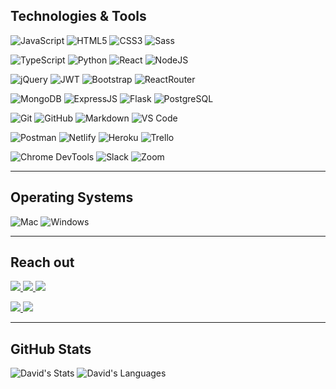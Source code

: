 ## Technologies & Tools

  ![JavaScript](https://img.shields.io/badge/-JavaScript-white?style=for-the-badge&logo=javascript&logoColor=black)
  ![HTML5](https://img.shields.io/badge/-HTML5-white?style=for-the-badge&logo=html5)
  ![CSS3](https://img.shields.io/badge/-CSS3-white?style=for-the-badge&logo=css3&logoColor=1572B6)
  ![Sass](https://img.shields.io/badge/-Sass-white?style=for-the-badge&logo=sass)
  
  ![TypeScript](https://img.shields.io/badge/-TypeScript-white?style=for-the-badge&logo=typescript&logoColor=blue)
  ![Python](https://img.shields.io/badge/-Python-white?style=for-the-badge&logo=python)
  ![React](https://img.shields.io/badge/-React-white?style=for-the-badge&logo=React&logoColor=blue)
  ![NodeJS](https://img.shields.io/badge/-Node.JS-white?style=for-the-badge&logo=Node.js)
  
  ![jQuery](https://img.shields.io/badge/-jQuery-white?style=for-the-badge&logo=jQuery&logoColor=black)
  ![JWT](https://img.shields.io/badge/JWT-white?style=for-the-badge&logo=JSON%20web%20tokens&logoColor=black)
  ![Bootstrap](https://img.shields.io/badge/-Bootstrap-white?style=for-the-badge&logo=bootstrap)
  ![ReactRouter](https://img.shields.io/badge/-React_Router-white?style=for-the-badge&logo=react-router)  

  ![MongoDB](https://img.shields.io/badge/-MongoDB-white?style=for-the-badge&logo=mongodb)
  ![ExpressJS](https://img.shields.io/badge/-Express-white?style=for-the-badge&logo=Express&logoColor=black)
  ![Flask](https://img.shields.io/badge/-Flask-white?style=for-the-badge&logo=Flask&logoColor=black)
  ![PostgreSQL](https://img.shields.io/badge/-PostgreSQL-white?style=for-the-badge&logo=postgresql)
  
  ![Git](https://img.shields.io/badge/-Git-white?style=for-the-badge&logo=git)
  ![GitHub](https://img.shields.io/badge/-GitHub-white?style=for-the-badge&logo=github&logoColor=black)
  ![Markdown](https://img.shields.io/badge/-Markdown-white?style=for-the-badge&logo=Markdown&logoColor=black)
  ![VS Code](https://img.shields.io/badge/-VS%20Code-white?style=for-the-badge&logo=visual-studio-code&logoColor=blue)

  ![Postman](https://img.shields.io/badge/Postman-white?style=for-the-badge&logo=postman)
  ![Netlify](https://img.shields.io/badge/netlify-white?style=for-the-badge&logo=netlify&logoColor=#00C7B7)
  ![Heroku](https://img.shields.io/badge/-Heroku-white?style=for-the-badge&logo=heroku&logoColor=black)
  ![Trello](https://img.shields.io/badge/-Trello-white?style=for-the-badge&logo=Trello&logoColor=black)

  ![Chrome DevTools](https://img.shields.io/badge/Chrome_DevTools-white?style=for-the-badge&logo=google-chrome)
  ![Slack](https://img.shields.io/badge/-Slack-white?style=for-the-badge&logo=slack&logoColor=black)
  ![Zoom](https://img.shields.io/badge/-Zoom-white?style=for-the-badge&logo=zoom&logoColor=black)

---

## Operating Systems
  ![Mac](https://img.shields.io/badge/mac%20os-white?style=for-the-badge&logo=macos&logoColor=black)
  ![Windows](https://img.shields.io/badge/-Windows-white?style=for-the-badge&logo=Windows&logoColor=black)

---

## Reach out
<a href="https://www.linkedin.com/in/davidphilipcollis/"><img src="https://img.shields.io/badge/-LinkedIn-white?style=for-the-badge&logo=LinkedIn&logoColor=black" />  </a>
<a href="mailto: davidphilipcollis@gmail.com"><img src="https://img.shields.io/badge/-Gmail-white?style=for-the-badge&logo=Gmail&logoColor=black" />  </a>
<a href="https://davidphilipcollis.com/"><img src="https://img.shields.io/badge/-Portfolio-white?style=for-the-badge&logo=Coderwall&logoColor=black" />  </a>

<a href="https://leetcode.com/dcollis92/"><img src="https://img.shields.io/badge/-Leetcode-white?style=for-the-badge&logo=Leetcode&logoColor=black" />  </a>
<a href="https://www.codewars.com/users/dcollis92"><img src="https://img.shields.io/badge/-Codewars-white?style=for-the-badge&logo=Codewars&logoColor=black" />  </a>


---

## GitHub Stats
  ![David's Stats](https://github-readme-stats.vercel.app/api?username=dcollis92&show_icons=true&count_private=true&theme=dark)
  ![David's Languages](https://github-readme-stats.vercel.app/api/top-langs/?username=dcollis92&layout=compact&count_private=true&theme=dark)

